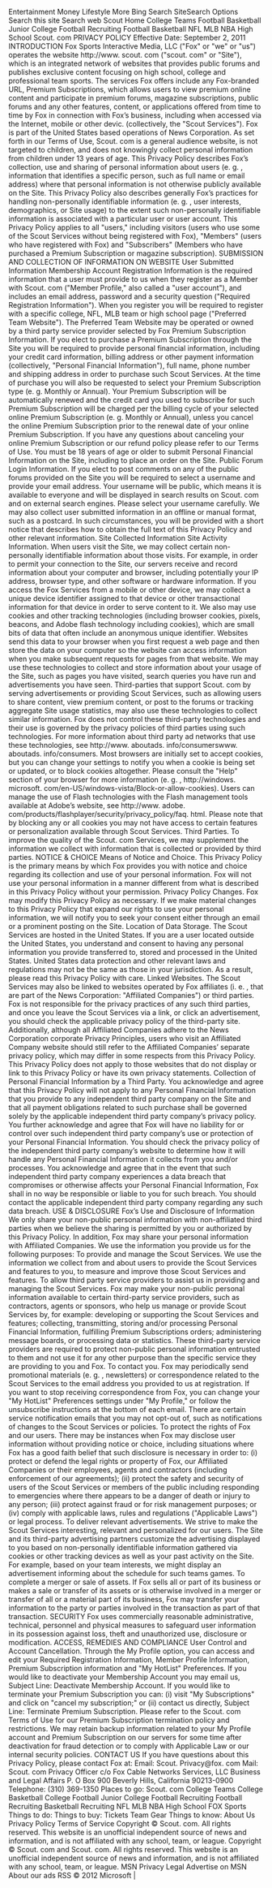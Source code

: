 Entertainment Money Lifestyle More Bing Search SiteSearch Options Search this site Search web Scout Home College Teams Football Basketball Junior College Football Recruiting Football Basketball NFL MLB NBA High School Scout. com PRIVACY POLICY Effective Date: September 2, 2011 INTRODUCTION Fox Sports Interactive Media, LLC ("Fox" or "we" or "us") operates the website http://www. scout. com ("scout. com" or "Site"), which is an integrated network of websites that provides public forums and publishes exclusive content focusing on high school, college and professional team sports. The services Fox offers include any Fox-branded URL, Premium Subscriptions, which allows users to view premium online content and participate in premium forums, magazine subscriptions, public forums and any other features, content, or applications offered from time to time by Fox in connection with Fox’s business, including when accessed via the Internet, mobile or other devic. (collectively, the "Scout Services"). Fox is part of the United States based operations of News Corporation. As set forth in our Terms of Use, Scout. com is a general audience website, is not targeted to children, and does not knowingly collect personal information from children under 13 years of age. This Privacy Policy describes Fox’s collection, use and sharing of personal information about users (e. g. , information that identifies a specific person, such as full name or email address) where that personal information is not otherwise publicly available on the Site. This Privacy Policy also describes generally Fox’s practices for handling non-personally identifiable information (e. g. , user interests, demographics, or Site usage) to the extent such non-personally identifiable information is associated with a particular user or user account. This Privacy Policy applies to all "users," including visitors (users who use some of the Scout Services without being registered with Fox), "Members" (users who have registered with Fox) and "Subscribers" (Members who have purchased a Premium Subscription or magazine subscription). SUBMISSION AND COLLECTION OF INFORMATION ON WEBSITE User Submitted Information Membership Account Registration Information is the required information that a user must provide to us when they register as a Member with Scout. com ("Member Profile," also called a "user account"), and includes an email address, password and a security question ("Required Registration Information"). When you register you will be required to register with a specific college, NFL, MLB team or high school page ("Preferred Team Website"). The Preferred Team Website may be operated or owned by a third party service provider selected by Fox Premium Subscription Information. If you elect to purchase a Premium Subscription through the Site you will be required to provide personal financial information, including your credit card information, billing address or other payment information (collectively, "Personal Financial Information"), full name, phone number and shipping address in order to purchase such Scout Services. At the time of purchase you will also be requested to select your Premium Subscription type (e. g. Monthly or Annual). Your Premium Subscription will be automatically renewed and the credit card you used to subscribe for such Premium Subscription will be charged per the billing cycle of your selected online Premium Subscription (e. g. Monthly or Annual), unless you cancel the online Premium Subscription prior to the renewal date of your online Premium Subscription. If you have any questions about canceling your online Premium Subscription or our refund policy please refer to our Terms of Use. You must be 18 years of age or older to submit Personal Financial Information on the Site, including to place an order on the Site. Public Forum Login Information. If you elect to post comments on any of the public forums provided on the Site you will be required to select a username and provide your email address. Your username will be public, which means it is available to everyone and will be displayed in search results on Scout. com and on external search engines. Please select your username carefully. We may also collect user submitted information in an offline or manual format, such as a postcard. In such circumstances, you will be provided with a short notice that describes how to obtain the full text of this Privacy Policy and other relevant information. Site Collected Information Site Activity Information. When users visit the Site, we may collect certain non-personally identifiable information about those visits. For example, in order to permit your connection to the Site, our servers receive and record information about your computer and browser, including potentially your IP address, browser type, and other software or hardware information. If you access the Fox Services from a mobile or other device, we may collect a unique device identifier assigned to that device or other transactional information for that device in order to serve content to it. We also may use cookies and other tracking technologies (including browser cookies, pixels, beacons, and Adobe flash technology including cookies), which are small bits of data that often include an anonymous unique identifier. Websites send this data to your browser when you first request a web page and then store the data on your computer so the website can access information when you make subsequent requests for pages from that website. We may use these technologies to collect and store information about your usage of the Site, such as pages you have visited, search queries you have run and advertisements you have seen. Third-parties that support Scout. com by serving advertisements or providing Scout Services, such as allowing users to share content, view premium content, or post to the forums or tracking aggregate Site usage statistics, may also use these technologies to collect similar information. Fox does not control these third-party technologies and their use is governed by the privacy policies of third parties using such technologies. For more information about third party ad networks that use these technologies, see http://www. aboutads. info/consumerswww. aboutads. info/consumers. Most browsers are initially set to accept cookies, but you can change your settings to notify you when a cookie is being set or updated, or to block cookies altogether. Please consult the "Help" section of your browser for more information (e. g. , http://windows. microsoft. com/en-US/windows-vista/Block-or-allow-cookies). Users can manage the use of Flash technologies with the Flash management tools available at Adobe’s website, see http://www. adobe. com/products/flashplayer/security/privacy\_policy/faq. html. Please note that by blocking any or all cookies you may not have access to certain features or personalization available through Scout Services. Third Parties. To improve the quality of the Scout. com Services, we may supplement the information we collect with information that is collected or provided by third parties. NOTICE & CHOICE Means of Notice and Choice. This Privacy Policy is the primary means by which Fox provides you with notice and choice regarding its collection and use of your personal information. Fox will not use your personal information in a manner different from what is described in this Privacy Policy without your permission. Privacy Policy Changes. Fox may modify this Privacy Policy as necessary. If we make material changes to this Privacy Policy that expand our rights to use your personal information, we will notify you to seek your consent either through an email or a prominent posting on the Site. Location of Data Storage. The Scout Services are hosted in the United States. If you are a user located outside the United States, you understand and consent to having any personal information you provide transferred to, stored and processed in the United States. United States data protection and other relevant laws and regulations may not be the same as those in your jurisdiction. As a result, please read this Privacy Policy with care. Linked Websites. The Scout Services may also be linked to websites operated by Fox affiliates (i. e. , that are part of the News Corporation: "Affiliated Companies") or third parties. Fox is not responsible for the privacy practices of any such third parties, and once you leave the Scout Services via a link, or click an advertisement, you should check the applicable privacy policy of the third-party site. Additionally, although all Affiliated Companies adhere to the News Corporation corporate Privacy Principles, users who visit an Affiliated Company website should still refer to the Affiliated Companies’ separate privacy policy, which may differ in some respects from this Privacy Policy. This Privacy Policy does not apply to those websites that do not display or link to this Privacy Policy or have its own privacy statements. Collection of Personal Financial Information by a Third Party. You acknowledge and agree that this Privacy Policy will not apply to any Personal Financial Information that you provide to any independent third party company on the Site and that all payment obligations related to such purchase shall be governed solely by the applicable independent third party company’s privacy policy. You further acknowledge and agree that Fox will have no liability for or control over such independent third party company’s use or protection of your Personal Financial Information. You should check the privacy policy of the independent third party company’s website to determine how it will handle any Personal Financial Information it collects from you and/or processes. You acknowledge and agree that in the event that such independent third party company experiences a data breach that compromises or otherwise affects your Personal Financial Information, Fox shall in no way be responsible or liable to you for such breach. You should contact the applicable independent third party company regarding any such data breach. USE & DISCLOSURE Fox’s Use and Disclosure of Information We only share your non-public personal information with non-affiliated third parties when we believe the sharing is permitted by you or authorized by this Privacy Policy. In addition, Fox may share your personal information with Affiliated Companies. We use the information you provide us for the following purposes: To provide and manage the Scout Services. We use the information we collect from and about users to provide the Scout Services and features to you, to measure and improve those Scout Services and features. To allow third party service providers to assist us in providing and managing the Scout Services. Fox may make your non-public personal information available to certain third-party service providers, such as contractors, agents or sponsors, who help us manage or provide Scout Services by, for example: developing or supporting the Scout Services and features; collecting, transmitting, storing and/or processing Personal Financial Information, fulfilling Premium Subscriptions orders; administering message boards, or processing data or statistics. These third-party service providers are required to protect non-public personal information entrusted to them and not use it for any other purpose than the specific service they are providing to you and Fox. To contact you. Fox may periodically send promotional materials (e. g. , newsletters) or correspondence related to the Scout Services to the email address you provided to us at registration. If you want to stop receiving correspondence from Fox, you can change your "My HotList" Preferences settings under "My Profile," or follow the unsubscribe instructions at the bottom of each email. There are certain service notification emails that you may not opt-out of, such as notifications of changes to the Scout Services or policies. To protect the rights of Fox and our users. There may be instances when Fox may disclose user information without providing notice or choice, including situations where Fox has a good faith belief that such disclosure is necessary in order to: (i) protect or defend the legal rights or property of Fox, our Affiliated Companies or their employees, agents and contractors (including enforcement of our agreements); (ii) protect the safety and security of users of the Scout Services or members of the public including responding to emergencies where there appears to be a danger of death or injury to any person; (iii) protect against fraud or for risk management purposes; or (iv) comply with applicable laws, rules and regulations ("Applicable Laws") or legal process. To deliver relevant advertisements. We strive to make the Scout Services interesting, relevant and personalized for our users. The Site and its third-party advertising partners customize the advertising displayed to you based on non-personally identifiable information gathered via cookies or other tracking devices as well as your past activity on the Site. For example, based on your team interests, we might display an advertisement informing about the schedule for such teams games. To complete a merger or sale of assets. If Fox sells all or part of its business or makes a sale or transfer of its assets or is otherwise involved in a merger or transfer of all or a material part of its business, Fox may transfer your information to the party or parties involved in the transaction as part of that transaction. SECURITY Fox uses commercially reasonable administrative, technical, personnel and physical measures to safeguard user information in its possession against loss, theft and unauthorized use, disclosure or modification. ACCESS, REMEDIES AND COMPLIANCE User Control and Account Cancellation. Through the My Profile option, you can access and edit your Required Registration Information, Member Profile Information, Premium Subscription information and "My HotList" Preferences. If you would like to deactivate your Membership Account you may email us, Subject Line: Deactivate Membership Account. If you would like to terminate your Premium Subscription you can: (i) visit "My Subscriptions" and click on "cancel my subscription;" or (ii) contact us directly, Subject Line: Terminate Premium Subscription. Please refer to the Scout. com Terms of Use for our Premium Subscription termination policy and restrictions. We may retain backup information related to your My Profile account and Premium Subscription on our servers for some time after deactivation for fraud detection or to comply with Applicable Law or our internal security policies. CONTACT US If you have questions about this Privacy Policy, please contact Fox at: Email: Scout. Privacy@fox. com Mail: Scout. com Privacy Officer c/o Fox Cable Networks Services, LLC Business and Legal Affairs P. O Box 900 Beverly Hills, California 90213-0900 Telephone: (310) 369-1350 Places to go: Scout. com College Teams College Basketball College Football Junior College Football Recruiting Football Recruiting Basketball Recruiting NFL MLB NBA High School FOX Sports Things to do: Things to buy: Tickets Team Gear Things to know: About Us Privacy Policy Terms of Service Copyright © Scout. com. All rights reserved. This website is an unofficial independent source of news and information, and is not affiliated with any school, team, or league. Copyright © Scout. com and Scout. com. All rights reserved. This website is an unofficial independent source of news and information, and is not affiliated with any school, team, or league. MSN Privacy Legal Advertise on MSN About our ads RSS © 2012 Microsoft |
